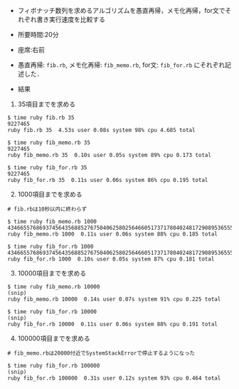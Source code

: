 - フィボナッチ数列を求めるアルゴリズムを愚直再帰，メモ化再帰，for文でそれぞれ書き実行速度を比較する
- 所要時間:20分
- 座席:右前

- 愚直再帰: `fib.rb`, メモ化再帰: `fib_memo.rb`, for文: `fib_for.rb` にそれぞれ記述した．
- 結果
1. 35項目までを求める
```
$ time ruby fib.rb 35
9227465
ruby fib.rb 35  4.53s user 0.08s system 98% cpu 4.685 total

$ time ruby fib_memo.rb 35
9227465
ruby fib_memo.rb 35  0.10s user 0.05s system 89% cpu 0.173 total

$ time ruby fib_for.rb 35
9227465
ruby fib_for.rb 35  0.11s user 0.06s system 86% cpu 0.195 total
```

2. 1000項目までを求める
```
# fib.rbは10秒以内に終わらず

$ time ruby fib_memo.rb 1000
43466557686937456435688527675040625802564660517371780402481729089536555417949051890403879840079255169295922593080322634775209689623239873322471161642996440906533187938298969649928516003704476137795166849228875
ruby fib_memo.rb 1000  0.11s user 0.06s system 88% cpu 0.185 total

$ time ruby fib_for.rb 1000
43466557686937456435688527675040625802564660517371780402481729089536555417949051890403879840079255169295922593080322634775209689623239873322471161642996440906533187938298969649928516003704476137795166849228875
ruby fib_for.rb 1000  0.10s user 0.05s system 87% cpu 0.181 total
```

3. 10000項目までを求める
```
$ time ruby fib_memo.rb 10000
(snip)
ruby fib_memo.rb 10000  0.14s user 0.07s system 91% cpu 0.225 total

$ time ruby fib_for.rb 10000
(snip)
ruby fib_for.rb 10000  0.11s user 0.06s system 88% cpu 0.191 total
```

4. 100000項目までを求める
```
# fib_memo.rbは20000付近でSystemStackErrorで停止するようになった

$ time ruby fib_for.rb 100000
(snip)
ruby fib_for.rb 100000  0.31s user 0.12s system 93% cpu 0.464 total
```

